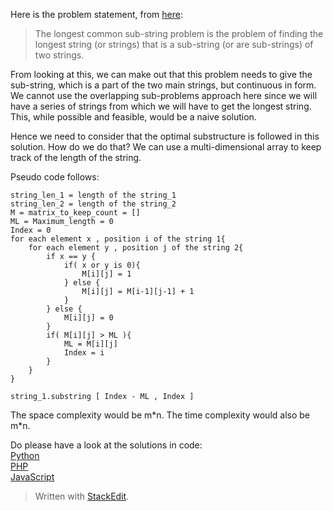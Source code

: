 Here is the problem statement, from [here](http://www.techiedelight.com/longest-common-substring-problem/):
> The longest common sub-string problem is the problem of finding the longest string (or strings) that is a sub-string (or are sub-strings) of two strings.  

From looking at this, we can make out that this problem needs to give the sub-string, which is a part of the two main strings, but continuous in form. 
We cannot use the overlapping sub-problems approach here since we will have a series of strings from which we will have to get the longest string. This, while possible and feasible, would be a naive solution.  

Hence we need to consider that the optimal substructure is followed in this solution. How do we do that? We can use a multi-dimensional array to keep track of the length of the string. 

Pseudo code follows:
```
string_len_1 = length of the string_1 
string_len_2 = length of the string_2
M = matrix_to_keep_count = []
ML = Maximum_length = 0
Index = 0
for each element x , position i of the string 1{
	for each element y , position j of the string 2{
		if x == y {
			if( x or y is 0){
				M[i][j] = 1
			} else {
				M[i][j] = M[i-1][j-1] + 1
			}
		} else {
			M[i][j] = 0
		}
		if( M[i][j] > ML ){
			ML = M[i][j]
			Index = i
		}
	}
}

string_1.substring [ Index - ML , Index ]
```
The space complexity would be m\*n. The time complexity would also be m\*n.  

Do please have a look at the solutions in code:  
[Python](https://github.com/Trshant/dynamic_problems/blob/master/longest_common_substring/longest_common_substring.py)  
[PHP](https://github.com/Trshant/dynamic_problems/blob/master/longest_common_substring/longest_common_substring.php)  
[JavaScript](https://github.com/Trshant/dynamic_problems/blob/master/longest_common_substring/longest_common_substring.js)  


> Written with [StackEdit](https://stackedit.io/).

